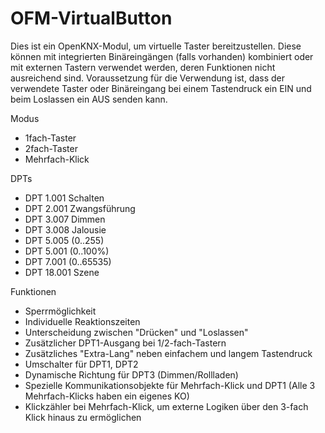 # OFM-VirtualButton

Dies ist ein OpenKNX-Modul, um virtuelle Taster bereitzustellen. Diese können mit integrierten Binäreingängen (falls vorhanden) kombiniert oder mit externen Tastern verwendet werden, deren Funktionen nicht ausreichend sind. Voraussetzung für die Verwendung ist, dass der verwendete Taster oder Binäreingang bei einem Tastendruck ein EIN und beim Loslassen ein AUS senden kann.

Modus
- 1fach-Taster
- 2fach-Taster
- Mehrfach-Klick

DPTs
- DPT 1.001 Schalten
- DPT 2.001 Zwangsführung
- DPT 3.007 Dimmen
- DPT 3.008 Jalousie
- DPT 5.005 (0..255)
- DPT 5.001 (0..100%)
- DPT 7.001 (0..65535)
- DPT 18.001 Szene

Funktionen
- Sperrmöglichkeit
- Individuelle Reaktionszeiten
- Unterscheidung zwischen "Drücken" und "Loslassen"
- Zusätzlicher DPT1-Ausgang bei 1/2-fach-Tastern
- Zusätzliches "Extra-Lang" neben einfachem und langem Tastendruck
- Umschalter für DPT1, DPT2
- Dynamische Richtung für DPT3 (Dimmen/Rollladen)
- Spezielle Kommunikationsobjekte für Mehrfach-Klick und DPT1 (Alle 3 Mehrfach-Klicks haben ein eigenes KO)
- Klickzähler bei Mehrfach-Klick, um externe Logiken über den 3-fach Klick hinaus zu ermöglichen


